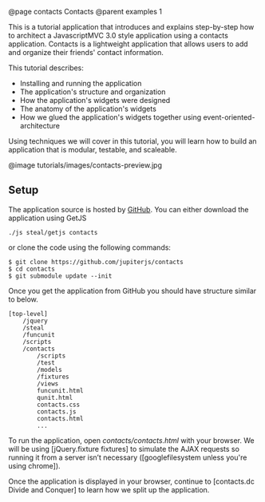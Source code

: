 @page contacts Contacts
@parent examples 1

This is a tutorial application that introduces and explains step-by-step how to architect a JavascriptMVC 3.0 style application using a contacts application.  Contacts is a lightweight application that allows users to add and organize their friends' contact information.

This tutorial describes:

* Installing and running the application
* The application's structure and organization
* How the application's widgets were designed
* The anatomy of the application's widgets
* How we glued the application's widgets together using event-oriented-architecture

Using techniques we will cover in this tutorial, you will learn how to build an application that is modular, testable, and scaleable.

@image tutorials/images/contacts-preview.jpg

## Setup

The application source is hosted by [GitHub](https://github.com/jupiterjs/contacts). You can either download the application using GetJS
	
	./js steal/getjs contacts

or clone the code using the following commands:

	$ git clone https://github.com/jupiterjs/contacts
    $ cd contacts
    $ git submodule update --init

Once you get the application from GitHub you should have structure similar to below. 

	[top-level]
  		/jquery
  		/steal
  		/funcunit
    	/scripts
  		/contacts
    		/scripts
    		/test
			/models
			/fixtures
			/views
    		funcunit.html
    		qunit.html
    		contacts.css
    		contacts.js
			contacts.html
    		...

To run the application, open _contacts/contacts.html_ with your browser.  We will be using [jQuery.fixture fixtures] to simulate the AJAX requests so running it from a server isn’t necessary ([googlefilesystem unless you're using chrome]).

Once the application is displayed in your browser, continue to [contacts.dc Divide and Conquer] to learn how we split up the application.